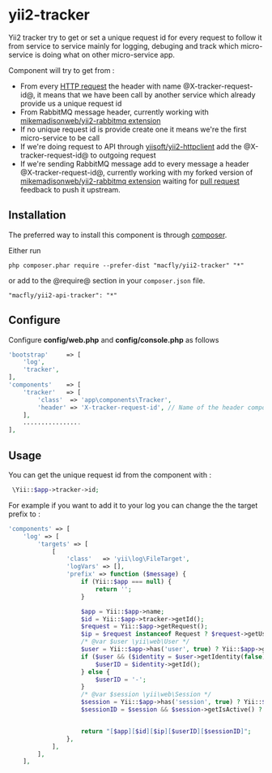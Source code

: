 # yii2-tracker

Yii2 tracker try to get or set a unique request id for every request to follow it from service to service mainly for logging, debuging and track which micro-service is doing what on other micro-service app.

Component will try to get from :

* From every [HTTP request](http://www.yiiframework.com/doc-2.0/guide-runtime-requests.html) the header with name @X-tracker-request-id@, it means that we have been call by another service which already provide us a unique request id
* From RabbitMQ message header, currently working with [mikemadisonweb/yii2-rabbitmq extension](https://github.com/mikemadisonweb/yii2-rabbitmq)
* If no unique request id is provide create one it means we're the first micro-service to be call
* If we're doing request to API through [yiisoft/yii2-httpclient](https://github.com/yiisoft/yii2-httpclient/) add the @X-tracker-request-id@ to outgoing request
* If we're sending RabbitMQ message add to every message a header @X-tracker-request-id@, currently working with my forked version of [mikemadisonweb/yii2-rabbitmq extension](https://github.com/Marty-Macfly/yii2-rabbitmq) waiting for [pull request](https://github.com/mikemadisonweb/yii2-rabbitmq/pull/17) feedback to push it upstream.

Installation
------------

The preferred way to install this component is through [composer](http://getcomposer.org/download/).

Either run

```
php composer.phar require --prefer-dist "macfly/yii2-tracker" "*"
```

or add to the @require@ section in your `composer.json` file.

```
"macfly/yii2-api-tracker": "*"
```

Configure
------------

Configure **config/web.php** and **config/console.php** as follows

```php
'bootstrap'     => [
    'log',
    'tracker',
],
'components'    => [
    'tracker'   => [
        'class'  => 'app\components\Tracker',
        'header' => 'X-tracker-request-id', // Name of the header component try to get or set.
    ],
    ................
],
```

Usage
------------

You can get the unique request id from the component with :

```php
 \Yii::$app->tracker->id;
```

For example if you want to add it to your log you can change the the target prefix to :

```php
'components' => [
    'log' => [
        'targets' => [
            [
                'class'   => 'yii\log\FileTarget',
                'logVars' => [],
                'prefix' => function ($message) {
                    if (Yii::$app === null) {
                        return '';
                    }

                    $app = Yii::$app->name;
                    $id = Yii::$app->tracker->getId();
                    $request = Yii::$app->getRequest();
                    $ip = $request instanceof Request ? $request->getUserIP() : '-';
                    /* @var $user \yii\web\User */
                    $user = Yii::$app->has('user', true) ? Yii::$app->get('user') : null;
                    if ($user && ($identity = $user->getIdentity(false))) {
                        $userID = $identity->getId();
                    } else {
                        $userID = '-';
                    }
                    /* @var $session \yii\web\Session */
                    $session = Yii::$app->has('session', true) ? Yii::$app->get('session') : null;
                    $sessionID = $session && $session->getIsActive() ? $session->getId() : '-';


                    return "[$app][$id][$ip][$userID][$sessionID]";
                },
            ],
        ],
    ],
```
